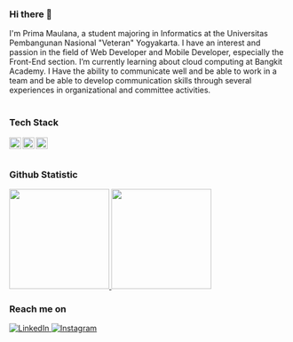 ### Hi there 👋

I'm Prima Maulana, a student majoring in Informatics at the Universitas Pembangunan Nasional "Veteran" Yogyakarta. I have an interest and passion in the field of Web Developer and Mobile Developer, especially the Front-End section. I’m currently learning about cloud computing at Bangkit Academy. I Have the ability to communicate well and be able to work in a team and be able to develop communication skills through several experiences in organizational and committee activities.<br><br>

### Tech Stack
  <a href="#"><img align="left" alt="JavaScript" title="JavaScript" width="21px" src="https://upload.wikimedia.org/wikipedia/commons/9/99/Unofficial_JavaScript_logo_2.svg" /></a>
  <a href="#"><img align="left" alt="C++" title="C++" width="21px" src="https://seeklogo.com/images/C/c-logo-43CE78FF9C-seeklogo.com.png" /></a>
  <a href="#"><img align="left" alt="React" title="React" width="21px" src="https://seeklogo.com/images/P/PHP-logo-0B2FDC4529-seeklogo.com.png" /></a>
  <br>
  <br>

### Github Statistic
<p align="left">
<a href="https://github.com/primamaulana">
  <img height="180em" src="https://github-readme-stats-eight-theta.vercel.app/api?username=primamaulana&show_icons=true&theme=algolia&include_all_commits=true&count_private=true"/>
  <img height="180em" src="https://github-readme-stats-eight-theta.vercel.app/api/top-langs/?username=primamaulana&layout=compact&theme=algolia"/>
</a>
</p>

### Reach me on
<p> 
  <a href="https://www.linkedin.com/in/prima-maulana-hanan-720938294/" target="_blank">
    <img alt="LinkedIn" src="https://img.shields.io/badge/linkedin-%230077B5.svg?&style=for-the-badge&logo=linkedin&logoColor=white" />
  </a> 
  <a href="https://www.instagram.com/primamaulana_/" target="_blank">
    <img alt="Instagram" src="https://img.shields.io/badge/instagram-%23E4405F.svg?&style=for-the-badge&logo=instagram&logoColor=white" />
  </a> 
</p>
